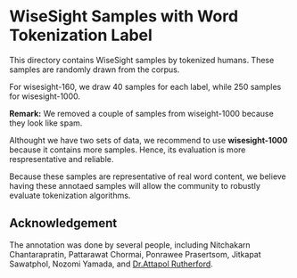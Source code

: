 # WiseSight Samples with Word Tokenization Label

This directory contains WiseSight samples by tokenized humans. These samples are randomly drawn from the corpus.

For wisesight-160, we draw 40 samples for each label, while 250 samples for wisesight-1000. 

**Remark:** We removed a couple of samples from wiseight-1000 because they look like spam.

Althought we have two sets of data, we recommend to use **wisesight-1000** because it contains more samples.
Hence, its evaluation is more respresentative and reliable.

Because these samples are representative of real word content, we believe having these annotaed samples will allow the community to robustly evaluate tokenization algorithms.

## Acknowledgement

The annotation was done by several people, including Nitchakarn Chantarapratin, Pattarawat Chormai, Ponrawee Prasertsom, Jitkapat Sawatphol, Nozomi Yamada, and [Dr.Attapol Rutherford][ate].

[ate]: https://attapol.github.io/index.html